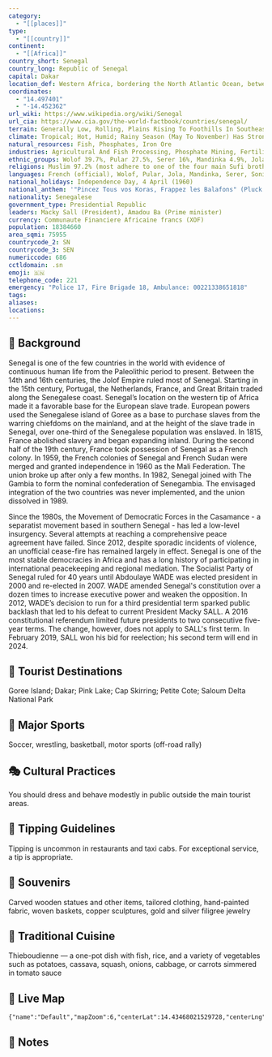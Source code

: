 ```yaml
---
category:
  - "[[places]]"
type:
  - "[[country]]"
continent:
  - "[[Africa]]"
country_short: Senegal
country_long: Republic of Senegal
capital: Dakar
location_def: Western Africa, bordering the North Atlantic Ocean, between Guinea-Bissau and Mauritania
coordinates:
  - "14.497401"
  - "-14.452362"
url_wiki: https://www.wikipedia.org/wiki/Senegal
url_cia: https://www.cia.gov/the-world-factbook/countries/senegal/
terrain: Generally Low, Rolling, Plains Rising To Foothills In Southeast
climate: Tropical; Hot, Humid; Rainy Season (May To November) Has Strong Southeast Winds; Dry Season (December To April) Dominated By Hot, Dry, Harmattan Wind
natural_resources: Fish, Phosphates, Iron Ore
industries: Agricultural And Fish Processing, Phosphate Mining, Fertilizer Production, Petroleum Refining, Zircon, And Gold Mining, Construction Materials, Ship Construction And Repair
ethnic_groups: Wolof 39.7%, Pular 27.5%, Serer 16%, Mandinka 4.9%, Jola 4.2%, Soninke 2.4%, other 5.4% (includes Europeans and persons of Lebanese descent) (2019 est.)
religions: Muslim 97.2% (most adhere to one of the four main Sufi brotherhoods), Christian 2.7% (mostly Roman Catholic) (2019 est.)
languages: French (official), Wolof, Pular, Jola, Mandinka, Serer, Soninke
national_holidays: Independence Day, 4 April (1960)
national_anthem: '"Pincez Tous vos Koras, Frappez les Balafons" (Pluck Your Koras, Strike the Balafons)'
nationality: Senegalese
government_type: Presidential Republic
leaders: Macky Sall (President), Amadou Ba (Prime minister)
currency: Communaute Financiere Africaine francs (XOF)
population: 18384660
area_sqmi: 75955
countrycode_2: SN
countrycode_3: SEN
numericcode: 686
cctldomain: .sn
emoji: 🇸🇳
telephone_code: 221
emergency: "Police 17, Fire Brigade 18, Ambulance: 00221338651818"
tags: 
aliases: 
locations:
---
```

## 🌱 Background
Senegal is one of the few countries in the world with evidence of continuous human life from the Paleolithic period to present. Between the 14th and 16th centuries, the Jolof Empire ruled most of Senegal. Starting in the 15th century, Portugal, the Netherlands, France, and Great Britain traded along the Senegalese coast. Senegal’s location on the western tip of Africa made it a favorable base for the European slave trade. European powers used the Senegalese island of Goree as a base to purchase slaves from the warring chiefdoms on the mainland, and at the height of the slave trade in Senegal, over one-third of the Senegalese population was enslaved. In 1815, France abolished slavery and began expanding inland. During the second half of the 19th century, France took possession of Senegal as a French colony. In 1959, the French colonies of Senegal and French Sudan were merged and granted independence in 1960 as the Mali Federation. The union broke up after only a few months. In 1982, Senegal joined with The Gambia to form the nominal confederation of Senegambia. The envisaged integration of the two countries was never implemented, and the union dissolved in 1989.

Since the 1980s, the Movement of Democratic Forces in the Casamance - a separatist movement based in southern Senegal - has led a low-level insurgency. Several attempts at reaching a comprehensive peace agreement have failed. Since 2012, despite sporadic incidents of violence, an unofficial cease-fire has remained largely in effect. Senegal is one of the most stable democracies in Africa and has a long history of participating in international peacekeeping and regional mediation. The Socialist Party of Senegal ruled for 40 years until Abdoulaye WADE was elected president in 2000 and re-elected in 2007. WADE amended Senegal's constitution over a dozen times to increase executive power and weaken the opposition. In 2012, WADE’s decision to run for a third presidential term sparked public backlash that led to his defeat to current President Macky SALL. A 2016 constitutional referendum limited future presidents to two consecutive five-year terms. The change, however, does not apply to SALL's first term. In February 2019, SALL won his bid for reelection; his second term will end in 2024.

## 📌 Tourist Destinations
Goree Island; Dakar; Pink Lake; Cap Skirring; Petite Cote; Saloum Delta National Park

## 🥇 Major Sports
Soccer, wrestling, basketball, motor sports (off-road rally)

## 🎭 Cultural Practices
You should dress and behave modestly in public outside the main tourist areas.

## 🫰 Tipping Guidelines
Tipping is uncommon in restaurants and taxi cabs. For exceptional service, a tip is appropriate.

## 🎁 Souvenirs
Carved wooden statues and other items, tailored clothing, hand-painted fabric, woven baskets, copper sculptures, gold and silver filigree jewelry

## 🍲 Traditional Cuisine
Thieboudienne — a one-pot dish with fish, rice, and a variety of vegetables such as potatoes, cassava, squash, onions, cabbage, or carrots simmered in tomato sauce

## 📡 Live Map
```mapview
{"name":"Default","mapZoom":6,"centerLat":14.43468021529728,"centerLng":-14.600630917515918,"query":"","chosenMapSource":0}
```

## 📒 Notes

